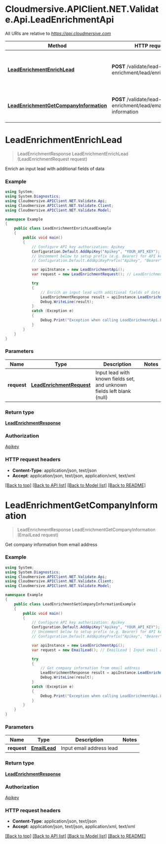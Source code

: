 # Cloudmersive.APIClient.NET.Validate.Api.LeadEnrichmentApi

All URIs are relative to *https://api.cloudmersive.com*

Method | HTTP request | Description
------------- | ------------- | -------------
[**LeadEnrichmentEnrichLead**](LeadEnrichmentApi.md#leadenrichmentenrichlead) | **POST** /validate/lead-enrichment/lead/enrich | Enrich an input lead with additional fields of data
[**LeadEnrichmentGetCompanyInformation**](LeadEnrichmentApi.md#leadenrichmentgetcompanyinformation) | **POST** /validate/lead-enrichment/lead/email/company-information | Get company information from email address


<a name="leadenrichmentenrichlead"></a>
# **LeadEnrichmentEnrichLead**
> LeadEnrichmentResponse LeadEnrichmentEnrichLead (LeadEnrichmentRequest request)

Enrich an input lead with additional fields of data

### Example
```csharp
using System;
using System.Diagnostics;
using Cloudmersive.APIClient.NET.Validate.Api;
using Cloudmersive.APIClient.NET.Validate.Client;
using Cloudmersive.APIClient.NET.Validate.Model;

namespace Example
{
    public class LeadEnrichmentEnrichLeadExample
    {
        public void main()
        {
            // Configure API key authorization: Apikey
            Configuration.Default.AddApiKey("Apikey", "YOUR_API_KEY");
            // Uncomment below to setup prefix (e.g. Bearer) for API key, if needed
            // Configuration.Default.AddApiKeyPrefix("Apikey", "Bearer");

            var apiInstance = new LeadEnrichmentApi();
            var request = new LeadEnrichmentRequest(); // LeadEnrichmentRequest | Input lead with known fields set, and unknown fields left blank (null)

            try
            {
                // Enrich an input lead with additional fields of data
                LeadEnrichmentResponse result = apiInstance.LeadEnrichmentEnrichLead(request);
                Debug.WriteLine(result);
            }
            catch (Exception e)
            {
                Debug.Print("Exception when calling LeadEnrichmentApi.LeadEnrichmentEnrichLead: " + e.Message );
            }
        }
    }
}
```

### Parameters

Name | Type | Description  | Notes
------------- | ------------- | ------------- | -------------
 **request** | [**LeadEnrichmentRequest**](LeadEnrichmentRequest.md)| Input lead with known fields set, and unknown fields left blank (null) | 

### Return type

[**LeadEnrichmentResponse**](LeadEnrichmentResponse.md)

### Authorization

[Apikey](../README.md#Apikey)

### HTTP request headers

 - **Content-Type**: application/json, text/json
 - **Accept**: application/json, text/json, application/xml, text/xml

[[Back to top]](#) [[Back to API list]](../README.md#documentation-for-api-endpoints) [[Back to Model list]](../README.md#documentation-for-models) [[Back to README]](../README.md)

<a name="leadenrichmentgetcompanyinformation"></a>
# **LeadEnrichmentGetCompanyInformation**
> LeadEnrichmentResponse LeadEnrichmentGetCompanyInformation (EmailLead request)

Get company information from email address

### Example
```csharp
using System;
using System.Diagnostics;
using Cloudmersive.APIClient.NET.Validate.Api;
using Cloudmersive.APIClient.NET.Validate.Client;
using Cloudmersive.APIClient.NET.Validate.Model;

namespace Example
{
    public class LeadEnrichmentGetCompanyInformationExample
    {
        public void main()
        {
            // Configure API key authorization: Apikey
            Configuration.Default.AddApiKey("Apikey", "YOUR_API_KEY");
            // Uncomment below to setup prefix (e.g. Bearer) for API key, if needed
            // Configuration.Default.AddApiKeyPrefix("Apikey", "Bearer");

            var apiInstance = new LeadEnrichmentApi();
            var request = new EmailLead(); // EmailLead | Input email address lead

            try
            {
                // Get company information from email address
                LeadEnrichmentResponse result = apiInstance.LeadEnrichmentGetCompanyInformation(request);
                Debug.WriteLine(result);
            }
            catch (Exception e)
            {
                Debug.Print("Exception when calling LeadEnrichmentApi.LeadEnrichmentGetCompanyInformation: " + e.Message );
            }
        }
    }
}
```

### Parameters

Name | Type | Description  | Notes
------------- | ------------- | ------------- | -------------
 **request** | [**EmailLead**](EmailLead.md)| Input email address lead | 

### Return type

[**LeadEnrichmentResponse**](LeadEnrichmentResponse.md)

### Authorization

[Apikey](../README.md#Apikey)

### HTTP request headers

 - **Content-Type**: application/json, text/json
 - **Accept**: application/json, text/json, application/xml, text/xml

[[Back to top]](#) [[Back to API list]](../README.md#documentation-for-api-endpoints) [[Back to Model list]](../README.md#documentation-for-models) [[Back to README]](../README.md)

